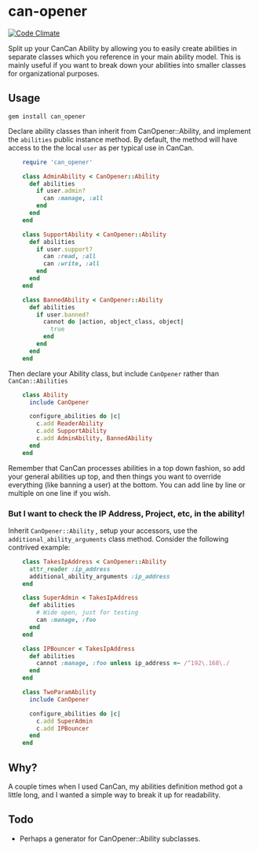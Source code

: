 can-opener
==========

[![Code Climate](https://codeclimate.com/github/anicholson/can-opener.png)](https://codeclimate.com/github/anicholson/can-opener)

Split up your CanCan Ability by allowing you to easily create abilities in separate classes which you reference in your main ability model.  This is mainly useful if you want to break down your abilities into smaller classes for organizational purposes.

Usage
-----

    gem install can_opener

Declare ability classes than inherit from CanOpener::Ability, and implement the `abilities` public instance method.  By default, the method will have access to the the local `user` as per typical use in CanCan.

```ruby
    require 'can_opener'

    class AdminAbility < CanOpener::Ability
      def abilities
        if user.admin?
          can :manage, :all
        end
      end
    end

    class SupportAbility < CanOpener::Ability
      def abilities
        if user.support?
          can :read, :all
          can :write, :all
        end
      end
    end

    class BannedAbility < CanOpener::Ability
      def abilities
        if user.banned?
          cannot do |action, object_class, object|
            true
          end
        end
      end
    end

```

Then declare your Ability class, but include `CanOpener` rather than `CanCan::Abilities`

```ruby
    class Ability
      include CanOpener

      configure_abilities do |c|
        c.add ReaderAbility
        c.add SupportAbility
        c.add AdminAbility, BannedAbility
      end
    end

```

Remember that CanCan processes abilities in a top down fashion, so add your general abilities up top, and then things you want to override everything (like banning a user) at the bottom.  You can add line by line or multiple on one line if you wish.

### But I want to check the IP Address, Project, etc, in the ability!

Inherit `CanOpener::Ability` , setup your accessors, use the `additional_ability_arguments` class method.  Consider the following contrived example:

```ruby
    class TakesIpAddress < CanOpener::Ability
      attr_reader :ip_address
      additional_ability_arguments :ip_address
    end

    class SuperAdmin < TakesIpAddress
      def abilities
        # Wide open, just for testing
        can :manage, :foo
      end
    end

    class IPBouncer < TakesIpAddress
      def abilities
        cannot :manage, :foo unless ip_address =~ /^192\.168\./
      end
    end

    class TwoParamAbility
      include CanOpener

      configure_abilities do |c|
        c.add SuperAdmin
        c.add IPBouncer
      end
    end

```
Why?
----

A couple times when I used CanCan, my abilities definition method got a little long, and I wanted a simple way to break it up for readability.

Todo
----

* Perhaps a generator for CanOpener::Ability subclasses.
